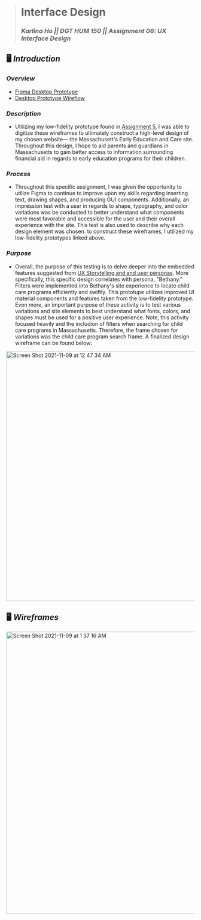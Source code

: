 > # Interface Design
> ### _Karlina Ho || DGT HUM 150 || Assignment 06: UX Interface Design_

## 🖥  *Introduction*
### *Overview* 
* [Figma Desktop Prototype](https://www.figma.com/file/3wHCEjjMASZpQi2iAoOjTY/Untitled)
* [Desktop Prototype Wireflow](https://www.figma.com/file/3wHCEjjMASZpQi2iAoOjTY/Untitled)
### *Description* 
* Utilizing my low-fidelity prototype found in [Assignment 5](https://github.com/KarlinaHo/DH110-KarlinaHo/blob/main/DH110%20Assignment/Assignment05README.md), I was able to digitize these wireframes to ultimately construct a high-level design of my chosen website— the Massachusett's Early Education and Care site. Throughout this design, I hope to aid parents and guardians in Massachusetts to gain better access to information surrounding financial aid in regards to early education programs for their children. 
### *Process* 
* Throughout this specific assignment, I was given the opportunity to utilize Figma to continue to improve upon my skills regarding inserting text, drawing shapes, and producing GUI components. Additionally, an impression test with a user in regards to shape, typography, and color variations was be conducted to better understand what components were most favorable and accessible for the user and their overall experience with the site. This test is also used to describe why each design element was chosen. to construct these wireframes, I utilized my low-fidelity prototypes linked above.   
### *Purpose* 
* Overall, the purpose of this testing is to delve deeper into the embedded features suggested from [UX Storytelling and and user personas](https://github.com/KarlinaHo/DH110-KarlinaHo/blob/main/DH110%20Assignment/Assignment05README.md). More specifically, this specific design correlates with persona, "Bethany." Filters were implemented into Bethany's site experience to locate child care programs efficiently and swiftly. This prototupe utilizes improved UI material components and features taken from the low-fidelity prototype. Even more, an important purpose of these activity is to test various variations and site elements to best understand what fonts, colors, and shapes must be used for a positive user experience. Note, this activity focused heavily and the includion of filters when searching for child care programs in Massachusetts. Therefore, the frame chosen for variations was the child care program search frame. A finalized design wireframe can be found below: 
<img width="667" alt="Screen Shot 2021-11-09 at 12 47 34 AM" src="https://user-images.githubusercontent.com/91553095/140891844-238e5f76-8823-492f-bbff-9a55e76cac50.png">

## 🖥  *Wireframes*
<img width="754" alt="Screen Shot 2021-11-09 at 1 37 16 AM" src="https://user-images.githubusercontent.com/91553095/140899483-7200e9a5-d3b8-49d4-bd18-3fa8a5e5f42b.png">
